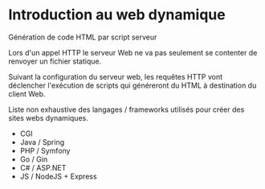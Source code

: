 # Introduction au web dynamique
Génération de code HTML par script serveur 

Lors d'un appel HTTP le serveur Web ne va pas seulement se contenter de renvoyer un fichier statique.

Suivant la configuration du serveur web, les requêtes HTTP vont déclencher l'exécution de scripts qui généreront du HTML à destination du client Web.

Liste non exhaustive des langages / frameworks utilisés pour créer des sites webs dynamiques.
- CGI
- Java / Spring
- PHP / Symfony
- Go / Gin
- C# / ASP.NET
- JS / NodeJS + Express
